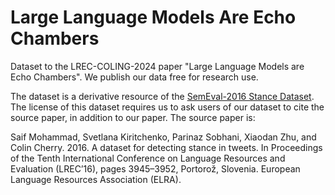 # Large Language Models Are Echo Chambers 

Dataset to the LREC-COLING-2024 paper "Large Language Models are Echo Chambers". We publish our data free for research use.

The dataset is a derivative resource of the [SemEval-2016 Stance Dataset](https://saifmohammad.com/WebPages/StanceDataset.htm). The license of this dataset requires us to ask users of our dataset to cite the source paper, in addition to our paper. The source paper is:

Saif Mohammad, Svetlana Kiritchenko, Parinaz Sobhani, Xiaodan Zhu, and Colin Cherry. 2016.
A dataset for detecting stance in tweets. In Proceedings of the Tenth International Conference on Language Resources and Evaluation (LREC’16), pages 3945–3952, Portorož, Slovenia. European Language Resources Association (ELRA).
